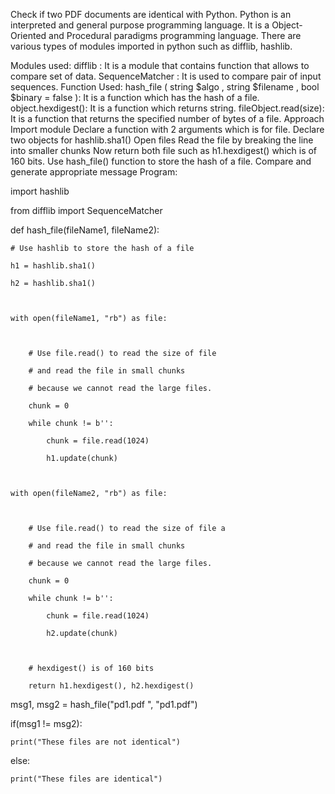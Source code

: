 Check if two PDF documents are identical with Python.
Python is an interpreted and general purpose programming language. It is a Object-Oriented and Procedural paradigms programming language. There are various types of modules imported in python such as difflib, hashlib.

Modules used:
difflib : It is a module that contains function that allows to compare set of data.
SequenceMatcher : It is used to compare pair of input sequences.
Function Used:
hash_file ( string $algo , string $filename , bool $binary = false ): It is a function which has the hash of a file.
object.hexdigest(): It is a function which returns string.
fileObject.read(size): It is a function that returns the specified number of bytes of a file.
Approach
Import module
Declare a function with 2 arguments which is for file.
Declare two objects for hashlib.sha1()
Open files
Read the file by breaking the line into smaller chunks
Now return both file such as h1.hexdigest() which is of 160 bits.
Use hash_file() function to store the hash of a file.
Compare and generate appropriate message
Program:


import hashlib 

from difflib import SequenceMatcher 

  

  

def hash_file(fileName1, fileName2): 

  

    # Use hashlib to store the hash of a file 

    h1 = hashlib.sha1() 

    h2 = hashlib.sha1() 

  

    with open(fileName1, "rb") as file: 

  

        # Use file.read() to read the size of file 

        # and read the file in small chunks 

        # because we cannot read the large files. 

        chunk = 0

        while chunk != b'': 

            chunk = file.read(1024) 

            h1.update(chunk) 

              

    with open(fileName2, "rb") as file: 

  

        # Use file.read() to read the size of file a 

        # and read the file in small chunks 

        # because we cannot read the large files. 

        chunk = 0

        while chunk != b'': 

            chunk = file.read(1024) 

            h2.update(chunk) 

  

        # hexdigest() is of 160 bits 

        return h1.hexdigest(), h2.hexdigest() 

  

  

msg1, msg2 = hash_file("pd1.pdf ", "pd1.pdf") 

  

if(msg1 != msg2): 

    print("These files are not identical") 

else: 

    print("These files are identical") 
